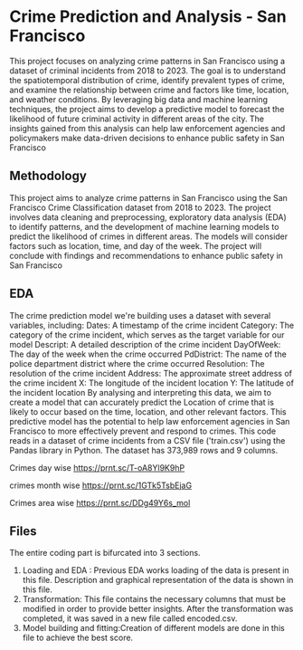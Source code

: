 
# Crime Prediction and Analysis - San Francisco

This project focuses on analyzing crime patterns in San Francisco using a dataset of criminal incidents from 2018 to 2023. The goal is to understand the spatiotemporal distribution of crime, identify prevalent types of crime, and examine the relationship between crime and factors like time, location, and weather conditions. By leveraging big data and machine learning techniques, the project aims to develop a predictive model to forecast the likelihood of future criminal activity in different areas of the city. The insights gained from this analysis can help law enforcement agencies and policymakers make data-driven decisions to enhance public safety in San Francisco


## Methodology

This project aims to analyze crime patterns in San Francisco using the San Francisco Crime Classification dataset from 2018 to 2023. The project involves data cleaning and preprocessing, exploratory data analysis (EDA) to identify patterns, and the development of machine learning models to predict the likelihood of crimes in different areas. The models will consider factors such as location, time, and day of the week. The project will conclude with findings and recommendations to enhance public safety in San Francisco
## EDA
The crime prediction model we're building uses a dataset with several variables, including:
Dates: A timestamp of the crime incident
Category: The category of the crime incident, which serves as the target variable for our model
Descript: A detailed description of the crime incident
DayOfWeek: The day of the week when the crime occurred
PdDistrict: The name of the police department district where the crime occurred
Resolution: The resolution of the crime incident
Address: The approximate street address of the crime incident
X: The longitude of the incident location
Y: The latitude of the incident location
By analysing and interpreting this data, we aim to create a model that can accurately predict the Location of crime that is likely to occur based on the time, location, and other relevant factors. This predictive model has the potential to help law enforcement agencies in San Francisco to more effectively prevent and respond to crimes.
This code reads in a dataset of crime incidents from a CSV file ('train.csv') using the Pandas library in Python. The dataset has 373,989 rows and 9 columns.

Crimes day wise
https://prnt.sc/T-oA8Yl9K9hP

crimes month wise
https://prnt.sc/1GTk5TsbEjaG

Crimes area wise
https://prnt.sc/DDg49Y6s_mol

## Files

The entire coding part is bifurcated into 3 sections.

1. Loading and EDA : Previous EDA works loading of the data is   present in this file. Description and graphical representation of the data is shown in this file.
2. Transformation: This file contains the necessary columns that must be modified in order to provide better insights. After the transformation was completed, it was saved in a new file called encoded.csv.
3. Model building and fitting:Creation of different models are done in this file to achieve the best score.
